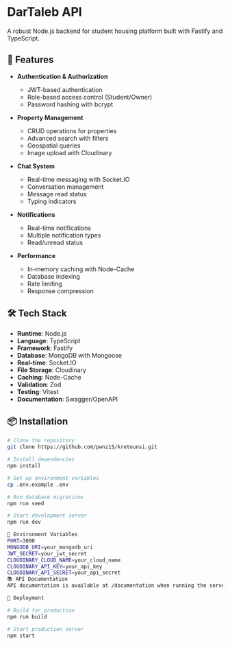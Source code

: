 # DarTaleb API

A robust Node.js backend for student housing platform built with Fastify and TypeScript.

## 🚀 Features

- **Authentication & Authorization**
  - JWT-based authentication
  - Role-based access control (Student/Owner)
  - Password hashing with bcrypt

- **Property Management**
  - CRUD operations for properties
  - Advanced search with filters
  - Geospatial queries
  - Image upload with Cloudinary

- **Chat System**
  - Real-time messaging with Socket.IO
  - Conversation management
  - Message read status
  - Typing indicators

- **Notifications**
  - Real-time notifications
  - Multiple notification types
  - Read/unread status

- **Performance**
  - In-memory caching with Node-Cache
  - Database indexing
  - Rate limiting
  - Response compression

## 🛠️ Tech Stack

- **Runtime**: Node.js
- **Language**: TypeScript
- **Framework**: Fastify
- **Database**: MongoDB with Mongoose
- **Real-time**: Socket.IO
- **File Storage**: Cloudinary
- **Caching**: Node-Cache
- **Validation**: Zod
- **Testing**: Vitest
- **Documentation**: Swagger/OpenAPI

## 📦 Installation

```bash
# Clone the repository
git clone https://github.com/pwnz15/kretounsi.git

# Install dependencies
npm install

# Set up environment variables
cp .env.example .env

# Run database migrations
npm run seed

# Start development server
npm run dev

🔧 Environment Variables
PORT=3000
MONGODB_URI=your_mongodb_uri
JWT_SECRET=your_jwt_secret
CLOUDINARY_CLOUD_NAME=your_cloud_name
CLOUDINARY_API_KEY=your_api_key
CLOUDINARY_API_SECRET=your_api_secret
📚 API Documentation
API documentation is available at /documentation when running the server.

🚀 Deployment

# Build for production
npm run build

# Start production server
npm start


